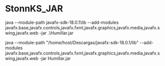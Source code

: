 # StonnKS_JAR
java --module-path javafx-sdk-18.0.1\lib --add-modules javafx.base,javafx.controls,javafx.fxml,javafx.graphics,javafx.media,javafx.swing,javafx.web -jar .\Humillar.jar



java --module-path "/home/host/Descargas/javafx-sdk-18.0.1/lib"  --add-modules javafx.base,javafx.controls,javafx.fxml,javafx.graphics,javafx.media,javafx.swing,javafx.web -jar Humillar.jar
